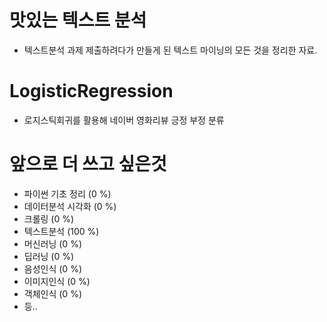 # 맛있는 텍스트 분석 
- 텍스트분석 과제 제출하려다가 만들게 된 텍스트 마이닝의 모든 것을 정리한 자료.

# LogisticRegression 
- 로지스틱회귀를 활용해 네이버 영화리뷰 긍정 부정 분류

# 앞으로 더 쓰고 싶은것
- 파이썬 기초 정리 (0 %)
- 데이터분석 시각화 (0 %)
- 크롤링 (0 %)
- 텍스트분석 (100 %)
- 머신러닝 (0 %)
- 딥러닝 (0 %)
- 음성인식 (0 %)
- 이미지인식 (0 %)
- 객체인식 (0 %)
- 등..
